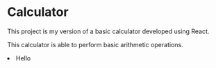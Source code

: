 # Calculator

This project is my version of a basic calculator developed using React.

This calculator is able to perform basic arithmetic operations.

<li>Hello</li>
